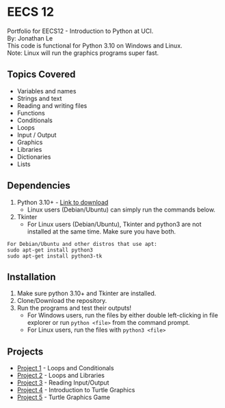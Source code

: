 # EECS 12
Portfolio for EECS12 - Introduction to Python at UCI.
<br />
By: Jonathan Le
<br />
This code is functional for Python 3.10 on Windows and Linux. 
<br />
Note: Linux will run the graphics programs super fast.

## Topics Covered
- Variables and names
- Strings and text
- Reading and writing files
- Functions
- Conditionals
- Loops
- Input / Output
- Graphics
- Libraries
- Dictionaries
- Lists

## Dependencies
1. Python 3.10+ - [Link to download](https://www.python.org/downloads/)
    - Linux users (Debian/Ubuntu) can simply run the commands below.
2. Tkinter
    - For Linux users (Debian/Ubuntu), Tkinter and python3 are not installed at the same time. Make sure you have both.
```
For Debian/Ubuntu and other distros that use apt:
sudo apt-get install python3
sudo apt-get install python3-tk
```

## Installation
1. Make sure python 3.10+ and Tkinter are installed.
2. Clone/Download the repository.
3. Run the programs and test their outputs!
    - For Windows users, run the files by either double left-clicking in file explorer or run ```python <file>``` from the command prompt.
    - For Linux users, run the files with ```python3 <file>```
## Projects
- [Project 1](./project1/) - Loops and Conditionals
- [Project 2](./project2/) - Loops and Libraries
- [Project 3](./project3/) - Reading Input/Output
- [Project 4](./project4/) - Introduction to Turtle Graphics
- [Project 5](./project5/) - Turtle Graphics Game